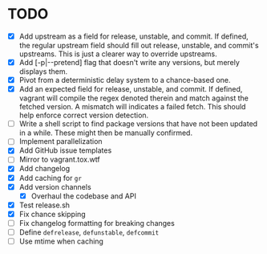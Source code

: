 # TODO

- [x] Add upstream as a field for release, unstable, and commit. If defined, the
  regular upstream field should fill out release, unstable, and commit's
  upstreams. This is just a clearer way to override upstreams.
- [x] Add [-p|--pretend] flag that doesn't write any versions, but merely
  displays them.
- [x] Pivot from a deterministic delay system to a chance-based one.
- [x] Add an expected field for release, unstable, and commit. If defined,
  vagrant will compile the regex denoted therein and match against the fetched
  version. A mismatch will indicates a failed fetch. This should help enforce
  correct version detection.
- [ ] Write a shell script to find package versions that have not been updated
  in a while. These might then be manually confirmed.
- [ ] Implement parallelization
- [x] Add GitHub issue templates
- [ ] Mirror to vagrant.tox.wtf
- [x] Add changelog
- [x] Add caching for `gr`
- [x] Add version channels
    - [x] Overhaul the codebase and API
- [x] Test release.sh
- [x] Fix chance skipping
- [ ] Fix changelog formatting for breaking changes
- [ ] Define `defrelease`, `defunstable`, `defcommit`
- [ ] Use mtime when caching
